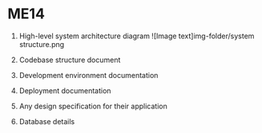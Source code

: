 # ME14

1. High-level system architecture diagram
![Image text]img-folder/system structure.png

2. Codebase structure document

3. Development environment documentation

4. Deployment documentation

5. Any design specification for their application

6. Database details

